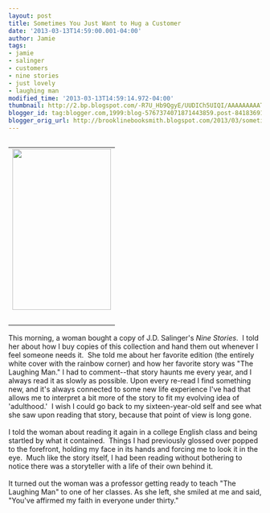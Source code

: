 ```yaml
---
layout: post
title: Sometimes You Just Want to Hug a Customer
date: '2013-03-13T14:59:00.001-04:00'
author: Jamie
tags:
- jamie
- salinger
- customers
- nine stories
- just lovely
- laughing man
modified_time: '2013-03-13T14:59:14.972-04:00'
thumbnail: http://2.bp.blogspot.com/-R7U_Hb9QgyE/UUDICh5UIQI/AAAAAAAAATI/WL06Ls-V21c/s72-c/ninestories.jpg
blogger_id: tag:blogger.com,1999:blog-5767374071871443859.post-8418369125083661931
blogger_orig_url: http://brooklinebooksmith.blogspot.com/2013/03/sometimes-you-just-want-to-hug-customer.html
---
```


<table cellpadding="0" cellspacing="0" class="tr-caption-container" style="float: right; margin-left: 1em; text-align: right;"><tbody><tr><td style="text-align: center;"><a href="http://2.bp.blogspot.com/-R7U_Hb9QgyE/UUDICh5UIQI/AAAAAAAAATI/WL06Ls-V21c/s1600/ninestories.jpg" imageanchor="1" style="clear: right; margin-bottom: 1em; margin-left: auto; margin-right: auto;"><img border="0" height="320" src="http://2.bp.blogspot.com/-R7U_Hb9QgyE/UUDICh5UIQI/AAAAAAAAATI/WL06Ls-V21c/s320/ninestories.jpg" width="196" /></a></td></tr><tr><td class="tr-caption" style="text-align: center;"><br /></td></tr></tbody></table>This morning, a woman bought a copy of J.D. Salinger's <i>Nine Stories</i>. &nbsp;I told her about how I buy copies of this collection and hand them out whenever I feel someone needs it. &nbsp;She told me about her favorite edition (the entirely white cover with the rainbow corner) and how her favorite story was "The Laughing Man." I had to comment--that story haunts me every year, and I always read it as slowly as possible. Upon every re-read I find something new, and it's always connected to some new life experience I've had that allows me to interpret a bit more of the story to fit my evolving idea of 'adulthood.' &nbsp;I wish I could go back to my sixteen-year-old self and see what she saw upon reading that story, because that point of view is long gone. <br /><br />I told the woman about reading it again in a college English class and being startled by what it contained. &nbsp;Things I had previously glossed over popped to the forefront, holding my face in its hands and forcing me to look it in the eye. &nbsp;Much like the story itself, I had been reading without bothering to notice there was a storyteller with a life of their own behind it.<br /><br />It turned out the woman was a professor getting ready to teach "The Laughing Man" to one of her classes.&nbsp;As she left, she smiled at me and said, "You've affirmed my faith in everyone under thirty."<br /><br /><br /><br /><br />